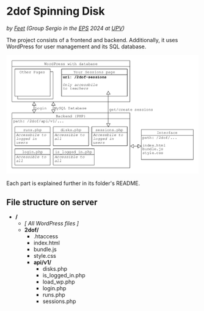 # 2dof Spinning Disk
_by [Feet](https://feet.upv.es) (Group Sergio in the [EPS](https://europeanprojectsemester.eu) 2024 at [UPV](https://www.upv.es))_

The project consists of a frontend and backend. Additionally, it uses WordPress for user management and its SQL database.

![Sites diagram](./SitesDiagram.png)

Each part is explained further in its folder's README.

## File structure on server

- **/**
    - _[ All WordPress files ]_
    - **2dof/**
        - .htaccess
        - index.html
        - bundle.js
        - style.css
        - **api/v1/**
            - disks.php
            - is_logged_in.php
            - load_wp.php
            - login.php
            - runs.php
            - sessions.php